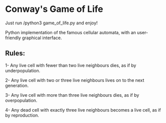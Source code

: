 # Conway's Game of Life
Just run /python3 game_of_life.py and enjoy!

Python implementation of the famous cellular automata, with an user-friendly graphical interface. 

## Rules:

1- Any live cell with fewer than two live neighbours dies, as if by underpopulation.

2- Any live cell with two or three live neighbours lives on to the next generation.

3- Any live cell with more than three live neighbours dies, as if by overpopulation.

4- Any dead cell with exactly three live neighbours becomes a live cell, as if by reproduction.

